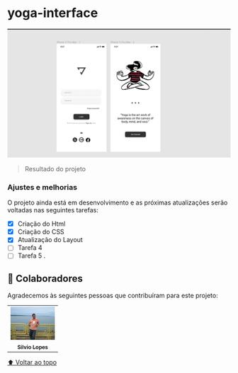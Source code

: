 # yoga-interface






<img src="./assets/logo yoga.png"  alt=" logo yoga ">

> Resultado do projeto
### Ajustes e melhorias

O projeto ainda está em desenvolvimento e as próximas atualizações serão voltadas nas seguintes tarefas:

- [x] Criação do Html
- [x] Criação do CSS
- [x] Atualização do Layout
- [ ] Tarefa 4
- [ ] Tarefa 5
.

## 🤝 Colaboradores

Agradecemos às seguintes pessoas que contribuíram para este projeto:

<table>
  <tr>
    <td align="center">
      <a href="#">
        <img src="./assets/silvio.jpg" width="100px;" alt="Foto do Silvio no GitHub"/><br>
        <sub>
          <b>Silvio Lopes</b>
        </sub>
          </a>
    </td>
  </tr>
</table>



[⬆ Voltar ao topo](#Yogainterface)<br>
